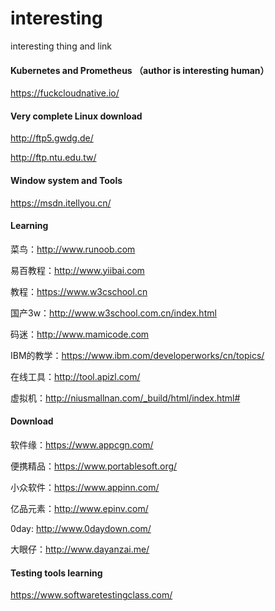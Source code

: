 # interesting
interesting thing and link


#### Kubernetes and Prometheus （author is interesting human）
https://fuckcloudnative.io/


#### Very complete Linux download
http://ftp5.gwdg.de/

http://ftp.ntu.edu.tw/

#### Window system and Tools
https://msdn.itellyou.cn/


#### Learning
菜鸟：http://www.runoob.com

易百教程：http://www.yiibai.com

教程：https://www.w3cschool.cn

国产3w：http://www.w3school.com.cn/index.html

码迷：http://www.mamicode.com

IBM的教学：https://www.ibm.com/developerworks/cn/topics/

在线工具：http://tool.apizl.com/

虚拟机：http://niusmallnan.com/_build/html/index.html#

#### Download
软件缘：https://www.appcgn.com/

便携精品：https://www.portablesoft.org/

小众软件：https://www.appinn.com/

亿品元素：http://www.epinv.com/

0day: http://www.0daydown.com/

大眼仔：http://www.dayanzai.me/

#### Testing tools learning
https://www.softwaretestingclass.com/

#### 

#### 

#### 

#### 

#### 

#### 

#### 

#### 

#### 
